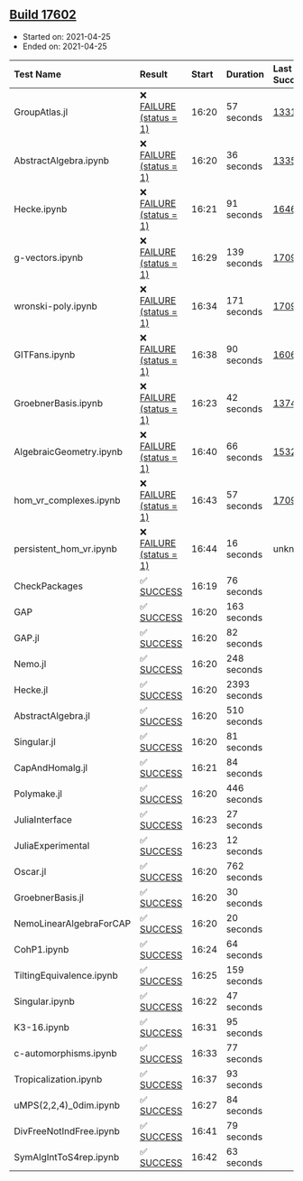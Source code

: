 ## [Build 17602](https://oscarci.mathematik.uni-kl.de/job/oscar/17602/)

* Started on: 2021-04-25
* Ended on: 2021-04-25

| Test Name    | Result | Start | Duration | Last Success | First Failure |
|:-------------|:-------|:------|:---------|:-------------|:--------------|
| GroupAtlas.jl | ❌ [FAILURE (status = 1)](https://oscarci.mathematik.uni-kl.de/job/oscar/17602/artifact/logs/build-17602/GroupAtlas.jl.log) | 16:20 | 57 seconds | [13311](https://oscarci.mathematik.uni-kl.de/job/oscar/13311/) | [13312](https://oscarci.mathematik.uni-kl.de/job/oscar/13312/) |
| AbstractAlgebra.ipynb | ❌ [FAILURE (status = 1)](https://oscarci.mathematik.uni-kl.de/job/oscar/17602/artifact/logs/build-17602/AbstractAlgebra.ipynb.log) | 16:20 | 36 seconds | [13355](https://oscarci.mathematik.uni-kl.de/job/oscar/13355/) | [13356](https://oscarci.mathematik.uni-kl.de/job/oscar/13356/) |
| Hecke.ipynb | ❌ [FAILURE (status = 1)](https://oscarci.mathematik.uni-kl.de/job/oscar/17602/artifact/logs/build-17602/Hecke.ipynb.log) | 16:21 | 91 seconds | [16463](https://oscarci.mathematik.uni-kl.de/job/oscar/16463/) | [16464](https://oscarci.mathematik.uni-kl.de/job/oscar/16464/) |
| g-vectors.ipynb | ❌ [FAILURE (status = 1)](https://oscarci.mathematik.uni-kl.de/job/oscar/17602/artifact/logs/build-17602/g-vectors.ipynb.log) | 16:29 | 139 seconds | [17099](https://oscarci.mathematik.uni-kl.de/job/oscar/17099/) | [17100](https://oscarci.mathematik.uni-kl.de/job/oscar/17100/) |
| wronski-poly.ipynb | ❌ [FAILURE (status = 1)](https://oscarci.mathematik.uni-kl.de/job/oscar/17602/artifact/logs/build-17602/wronski-poly.ipynb.log) | 16:34 | 171 seconds | [17098](https://oscarci.mathematik.uni-kl.de/job/oscar/17098/) | [17099](https://oscarci.mathematik.uni-kl.de/job/oscar/17099/) |
| GITFans.ipynb | ❌ [FAILURE (status = 1)](https://oscarci.mathematik.uni-kl.de/job/oscar/17602/artifact/logs/build-17602/GITFans.ipynb.log) | 16:38 | 90 seconds | [16068](https://oscarci.mathematik.uni-kl.de/job/oscar/16068/) | [16069](https://oscarci.mathematik.uni-kl.de/job/oscar/16069/) |
| GroebnerBasis.ipynb | ❌ [FAILURE (status = 1)](https://oscarci.mathematik.uni-kl.de/job/oscar/17602/artifact/logs/build-17602/GroebnerBasis.ipynb.log) | 16:23 | 42 seconds | [13748](https://oscarci.mathematik.uni-kl.de/job/oscar/13748/) | [13749](https://oscarci.mathematik.uni-kl.de/job/oscar/13749/) |
| AlgebraicGeometry.ipynb | ❌ [FAILURE (status = 1)](https://oscarci.mathematik.uni-kl.de/job/oscar/17602/artifact/logs/build-17602/AlgebraicGeometry.ipynb.log) | 16:40 | 66 seconds | [15322](https://oscarci.mathematik.uni-kl.de/job/oscar/15322/) | [15323](https://oscarci.mathematik.uni-kl.de/job/oscar/15323/) |
| hom_vr_complexes.ipynb | ❌ [FAILURE (status = 1)](https://oscarci.mathematik.uni-kl.de/job/oscar/17602/artifact/logs/build-17602/hom_vr_complexes.ipynb.log) | 16:43 | 57 seconds | [17099](https://oscarci.mathematik.uni-kl.de/job/oscar/17099/) | [17100](https://oscarci.mathematik.uni-kl.de/job/oscar/17100/) |
| persistent_hom_vr.ipynb | ❌ [FAILURE (status = 1)](https://oscarci.mathematik.uni-kl.de/job/oscar/17602/artifact/logs/build-17602/persistent_hom_vr.ipynb.log) | 16:44 | 16 seconds | unknown | unknown |
| CheckPackages | ✅ [SUCCESS](https://oscarci.mathematik.uni-kl.de/job/oscar/17602/artifact/logs/build-17602/CheckPackages.log) | 16:19 | 76 seconds |  |  |
| GAP | ✅ [SUCCESS](https://oscarci.mathematik.uni-kl.de/job/oscar/17602/artifact/logs/build-17602/GAP.log) | 16:20 | 163 seconds |  |  |
| GAP.jl | ✅ [SUCCESS](https://oscarci.mathematik.uni-kl.de/job/oscar/17602/artifact/logs/build-17602/GAP.jl.log) | 16:20 | 82 seconds |  |  |
| Nemo.jl | ✅ [SUCCESS](https://oscarci.mathematik.uni-kl.de/job/oscar/17602/artifact/logs/build-17602/Nemo.jl.log) | 16:20 | 248 seconds |  |  |
| Hecke.jl | ✅ [SUCCESS](https://oscarci.mathematik.uni-kl.de/job/oscar/17602/artifact/logs/build-17602/Hecke.jl.log) | 16:20 | 2393 seconds |  |  |
| AbstractAlgebra.jl | ✅ [SUCCESS](https://oscarci.mathematik.uni-kl.de/job/oscar/17602/artifact/logs/build-17602/AbstractAlgebra.jl.log) | 16:20 | 510 seconds |  |  |
| Singular.jl | ✅ [SUCCESS](https://oscarci.mathematik.uni-kl.de/job/oscar/17602/artifact/logs/build-17602/Singular.jl.log) | 16:20 | 81 seconds |  |  |
| CapAndHomalg.jl | ✅ [SUCCESS](https://oscarci.mathematik.uni-kl.de/job/oscar/17602/artifact/logs/build-17602/CapAndHomalg.jl.log) | 16:21 | 84 seconds |  |  |
| Polymake.jl | ✅ [SUCCESS](https://oscarci.mathematik.uni-kl.de/job/oscar/17602/artifact/logs/build-17602/Polymake.jl.log) | 16:20 | 446 seconds |  |  |
| JuliaInterface | ✅ [SUCCESS](https://oscarci.mathematik.uni-kl.de/job/oscar/17602/artifact/logs/build-17602/JuliaInterface.log) | 16:23 | 27 seconds |  |  |
| JuliaExperimental | ✅ [SUCCESS](https://oscarci.mathematik.uni-kl.de/job/oscar/17602/artifact/logs/build-17602/JuliaExperimental.log) | 16:23 | 12 seconds |  |  |
| Oscar.jl | ✅ [SUCCESS](https://oscarci.mathematik.uni-kl.de/job/oscar/17602/artifact/logs/build-17602/Oscar.jl.log) | 16:20 | 762 seconds |  |  |
| GroebnerBasis.jl | ✅ [SUCCESS](https://oscarci.mathematik.uni-kl.de/job/oscar/17602/artifact/logs/build-17602/GroebnerBasis.jl.log) | 16:20 | 30 seconds |  |  |
| NemoLinearAlgebraForCAP | ✅ [SUCCESS](https://oscarci.mathematik.uni-kl.de/job/oscar/17602/artifact/logs/build-17602/NemoLinearAlgebraForCAP.log) | 16:20 | 20 seconds |  |  |
| CohP1.ipynb | ✅ [SUCCESS](https://oscarci.mathematik.uni-kl.de/job/oscar/17602/artifact/logs/build-17602/CohP1.ipynb.log) | 16:24 | 64 seconds |  |  |
| TiltingEquivalence.ipynb | ✅ [SUCCESS](https://oscarci.mathematik.uni-kl.de/job/oscar/17602/artifact/logs/build-17602/TiltingEquivalence.ipynb.log) | 16:25 | 159 seconds |  |  |
| Singular.ipynb | ✅ [SUCCESS](https://oscarci.mathematik.uni-kl.de/job/oscar/17602/artifact/logs/build-17602/Singular.ipynb.log) | 16:22 | 47 seconds |  |  |
| K3-16.ipynb | ✅ [SUCCESS](https://oscarci.mathematik.uni-kl.de/job/oscar/17602/artifact/logs/build-17602/K3-16.ipynb.log) | 16:31 | 95 seconds |  |  |
| c-automorphisms.ipynb | ✅ [SUCCESS](https://oscarci.mathematik.uni-kl.de/job/oscar/17602/artifact/logs/build-17602/c-automorphisms.ipynb.log) | 16:33 | 77 seconds |  |  |
| Tropicalization.ipynb | ✅ [SUCCESS](https://oscarci.mathematik.uni-kl.de/job/oscar/17602/artifact/logs/build-17602/Tropicalization.ipynb.log) | 16:37 | 93 seconds |  |  |
| uMPS(2,2,4)_0dim.ipynb | ✅ [SUCCESS](https://oscarci.mathematik.uni-kl.de/job/oscar/17602/artifact/logs/build-17602/uMPS-2-2-4-_0dim.ipynb.log) | 16:27 | 84 seconds |  |  |
| DivFreeNotIndFree.ipynb | ✅ [SUCCESS](https://oscarci.mathematik.uni-kl.de/job/oscar/17602/artifact/logs/build-17602/DivFreeNotIndFree.ipynb.log) | 16:41 | 79 seconds |  |  |
| SymAlgIntToS4rep.ipynb | ✅ [SUCCESS](https://oscarci.mathematik.uni-kl.de/job/oscar/17602/artifact/logs/build-17602/SymAlgIntToS4rep.ipynb.log) | 16:42 | 63 seconds |  |  |
